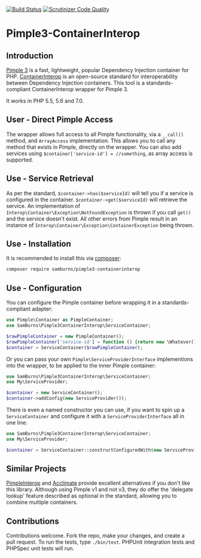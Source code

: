 [![Build Status](https://travis-ci.org/Sam-Burns/pimple3-containerinterop.svg?branch=master)](https://travis-ci.org/Sam-Burns/pimple3-containerinterop)
[![Scrutinizer Code Quality](https://scrutinizer-ci.com/g/Sam-Burns/pimple3-containerinterop/badges/quality-score.png?b=master)](https://scrutinizer-ci.com/g/Sam-Burns/pimple3-containerinterop/?branch=master)

Pimple3-ContainerInterop
========================

Introduction
------------

[Pimple 3](https://github.com/silexphp/Pimple) is a fast, lightweight, popular Dependency Injection container for PHP.  [ContainerInterop](https://github.com/container-interop/container-interop) is an open-source standard for interoperability between Dependency Injection containers.  This tool is a standards-compliant ContainerInterop wrapper for Pimple 3.

It works in PHP 5.5, 5.6 and 7.0.

User - Direct Pimple Access
---------------------------

The wrapper allows full access to all Pimple functionality, via a ```__call()``` method, and ```ArrayAccess```
implementation.  This allows you to call any method that exists in Pimple, directly on the wrapper.  You can also add
services using ```$container['service-id'] = //something```, as array access is supported.

Use - Service Retrieval
-----------------------

As per the standard, ```$container->has($serviceId)``` will tell you if a service is configured in the container.  ```$container->get($serviceId)``` will retrieve the service.  An implementation of ```Interop\Container\Exception\NotFoundException``` is thrown if you call ```get()``` and the service doesn't exist.  All other errors from Pimple result in an instance of ```Interop\Container\Exception\ContainerException``` being thrown.

Use - Installation
------------------
It is recommended to install this via [composer]:
```bash
composer require samburns/pimple3-containerinterop
```

Use - Configuration
-------------------

You can configure the Pimple container before wrapping it in a standards-compliant adapter:

```php
use Pimple\Container as PimpleContainer;
use SamBurns\Pimple3ContainerInterop\ServiceContainer;

$rawPimpleContainer = new PimpleContainer();
$rawPimpleContainer['service-id'] = function () {return new \Whatever();};
$container = ServiceContainer($rawPimpleContainer);
```

Or you can pass your own ```Pimple\ServiceProviderInterface``` implementions into the wrapper, to be applied to the inner Pimple container:

```php
use SamBurns\Pimple3ContainerInterop\ServiceContainer;
use My\ServiceProvider;

$container = new ServiceContainer();
$container->addConfig(new ServiceProvider());
```

There is even a named constructor you can use, if you want to spin up a ```ServiceContainer``` and configure it with a ```ServiceProviderInterface``` all in one line:

```php
use SamBurns\Pimple3ContainerInterop\ServiceContainer;
use My\ServiceProvider;

$container = ServiceContainer::constructConfiguredWith(new ServiceProvider());
```

Similar Projects
----------------

[PimpleInterop](https://github.com/moufmouf/pimple-interop) and [Acclimate](https://github.com/jeremeamia/acclimate-container) provide excellent alternatives if you don't like this library.  Although using Pimple v1 and not v3, they do offer the 'delegate lookup' feature described as optional in the standard, allowing you to combine multiple containers.

Contributions
-------------

Contributions welcome.  Fork the repo, make your changes, and create a pull request.  To run the tests, type ```./bin/test```.  PHPUnit integration tests and PHPSpec unit tests will run.

[composer]: https://getcomposer.org/
